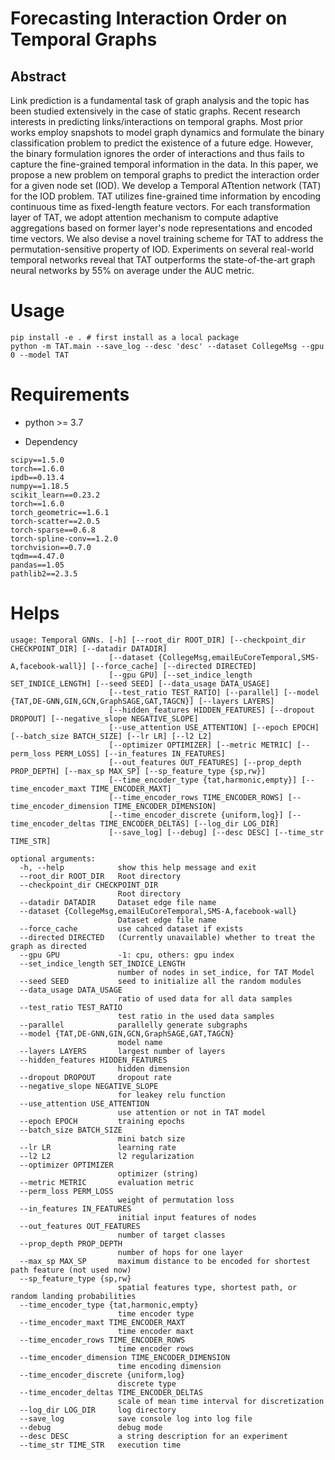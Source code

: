 # Forecasting Interaction Order on Temporal Graphs
 
## Abstract
Link prediction is a fundamental task of graph analysis and the topic has been studied extensively in the case of static graphs. Recent research interests in predicting links/interactions on temporal graphs. 
Most prior works employ snapshots to model graph dynamics and formulate the binary classification problem to predict the existence of a future edge. 
However, the binary formulation ignores the order of interactions and thus fails to capture the fine-grained temporal information in the data. 
In this paper, we propose a new problem on temporal graphs to predict the interaction order for a given node set (IOD).
We develop a Temporal ATtention network (TAT) for the IOD problem.
TAT utilizes fine-grained time information by encoding continuous time as fixed-length feature vectors.
For each transformation layer of TAT, we adopt attention mechanism to compute adaptive aggregations based on former layer's node representations and encoded time vectors.
We also devise a novel training scheme for TAT to address the permutation-sensitive property of IOD.
Experiments on several real-world temporal networks reveal that TAT outperforms the state-of-the-art graph neural networks by 55\% on average under the AUC metric.

# Usage
```
pip install -e . # first install as a local package
python -m TAT.main --save_log --desc 'desc' --dataset CollegeMsg --gpu 0 --model TAT
```

# Requirements

* python >= 3.7

* Dependency

```{bash}
scipy==1.5.0
torch==1.6.0
ipdb==0.13.4
numpy==1.18.5
scikit_learn==0.23.2
torch==1.6.0
torch_geometric==1.6.1
torch-scatter==2.0.5
torch-sparse==0.6.8
torch-spline-conv==1.2.0
torchvision==0.7.0
tqdm==4.47.0
pandas==1.05
pathlib2==2.3.5
```

# Helps
```
usage: Temporal GNNs. [-h] [--root_dir ROOT_DIR] [--checkpoint_dir CHECKPOINT_DIR] [--datadir DATADIR]
                      [--dataset {CollegeMsg,emailEuCoreTemporal,SMS-A,facebook-wall}] [--force_cache] [--directed DIRECTED]
                      [--gpu GPU] [--set_indice_length SET_INDICE_LENGTH] [--seed SEED] [--data_usage DATA_USAGE]
                      [--test_ratio TEST_RATIO] [--parallel] [--model {TAT,DE-GNN,GIN,GCN,GraphSAGE,GAT,TAGCN}] [--layers LAYERS]
                      [--hidden_features HIDDEN_FEATURES] [--dropout DROPOUT] [--negative_slope NEGATIVE_SLOPE]
                      [--use_attention USE_ATTENTION] [--epoch EPOCH] [--batch_size BATCH_SIZE] [--lr LR] [--l2 L2]
                      [--optimizer OPTIMIZER] [--metric METRIC] [--perm_loss PERM_LOSS] [--in_features IN_FEATURES]
                      [--out_features OUT_FEATURES] [--prop_depth PROP_DEPTH] [--max_sp MAX_SP] [--sp_feature_type {sp,rw}]
                      [--time_encoder_type {tat,harmonic,empty}] [--time_encoder_maxt TIME_ENCODER_MAXT]
                      [--time_encoder_rows TIME_ENCODER_ROWS] [--time_encoder_dimension TIME_ENCODER_DIMENSION]
                      [--time_encoder_discrete {uniform,log}] [--time_encoder_deltas TIME_ENCODER_DELTAS] [--log_dir LOG_DIR]
                      [--save_log] [--debug] [--desc DESC] [--time_str TIME_STR]

optional arguments:
  -h, --help            show this help message and exit
  --root_dir ROOT_DIR   Root directory
  --checkpoint_dir CHECKPOINT_DIR
                        Root directory
  --datadir DATADIR     Dataset edge file name
  --dataset {CollegeMsg,emailEuCoreTemporal,SMS-A,facebook-wall}
                        Dataset edge file name
  --force_cache         use cahced dataset if exists
  --directed DIRECTED   (Currently unavailable) whether to treat the graph as directed
  --gpu GPU             -1: cpu, others: gpu index
  --set_indice_length SET_INDICE_LENGTH
                        number of nodes in set_indice, for TAT Model
  --seed SEED           seed to initialize all the random modules
  --data_usage DATA_USAGE
                        ratio of used data for all data samples
  --test_ratio TEST_RATIO
                        test ratio in the used data samples
  --parallel            parallelly generate subgraphs
  --model {TAT,DE-GNN,GIN,GCN,GraphSAGE,GAT,TAGCN}
                        model name
  --layers LAYERS       largest number of layers
  --hidden_features HIDDEN_FEATURES
                        hidden dimension
  --dropout DROPOUT     dropout rate
  --negative_slope NEGATIVE_SLOPE
                        for leakey relu function
  --use_attention USE_ATTENTION
                        use attention or not in TAT model
  --epoch EPOCH         training epochs
  --batch_size BATCH_SIZE
                        mini batch size
  --lr LR               learning rate
  --l2 L2               l2 regularization
  --optimizer OPTIMIZER
                        optimizer (string)
  --metric METRIC       evaluation metric
  --perm_loss PERM_LOSS
                        weight of permutation loss
  --in_features IN_FEATURES
                        initial input features of nodes
  --out_features OUT_FEATURES
                        number of target classes
  --prop_depth PROP_DEPTH
                        number of hops for one layer
  --max_sp MAX_SP       maximum distance to be encoded for shortest path feature (not used now)
  --sp_feature_type {sp,rw}
                        spatial features type, shortest path, or random landing probabilities
  --time_encoder_type {tat,harmonic,empty}
                        time encoder type
  --time_encoder_maxt TIME_ENCODER_MAXT
                        time encoder maxt
  --time_encoder_rows TIME_ENCODER_ROWS
                        time encoder rows
  --time_encoder_dimension TIME_ENCODER_DIMENSION
                        time encoding dimension
  --time_encoder_discrete {uniform,log}
                        discrete type
  --time_encoder_deltas TIME_ENCODER_DELTAS
                        scale of mean time interval for discretization
  --log_dir LOG_DIR     log directory
  --save_log            save console log into log file
  --debug               debug mode
  --desc DESC           a string description for an experiment
  --time_str TIME_STR   execution time
```

